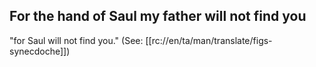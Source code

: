 ## For the hand of Saul my father will not find you ##

"for Saul will not find you."  (See: [[rc://en/ta/man/translate/figs-synecdoche]])